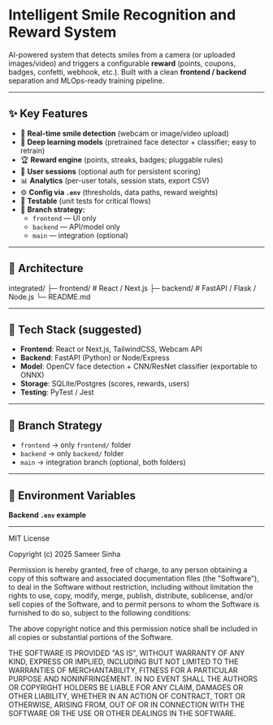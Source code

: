 # Intelligent Smile Recognition and Reward System

AI-powered system that detects smiles from a camera (or uploaded images/video) and triggers a configurable **reward** (points, coupons, badges, confetti, webhook, etc.). Built with a clean **frontend / backend** separation and MLOps-ready training pipeline.

---

## ✨ Key Features

- 🎯 **Real-time smile detection** (webcam or image/video upload)
- 🧠 **Deep learning models** (pretrained face detector + classifier; easy to retrain)
- 🏆 **Reward engine** (points, streaks, badges; pluggable rules)
- 👤 **User sessions** (optional auth for persistent scoring)
- 📊 **Analytics** (per-user totals, session stats, export CSV)
- ⚙️ **Config via `.env`** (thresholds, data paths, reward weights)
- 🧪 **Testable** (unit tests for critical flows)
- 🧭 **Branch strategy:**  
  - `frontend` — UI only  
  - `backend` — API/model only  
  - `main` — integration (optional)

---

## 🧱 Architecture

integrated/
├─ frontend/ # React / Next.js
├─ backend/ # FastAPI / Flask / Node.js
└─ README.md

---

## 🧰 Tech Stack (suggested)

- **Frontend**: React or Next.js, TailwindCSS, Webcam API  
- **Backend**: FastAPI (Python) or Node/Express  
- **Model**: OpenCV face detection + CNN/ResNet classifier (exportable to ONNX)  
- **Storage**: SQLite/Postgres (scores, rewards, users)  
- **Testing**: PyTest / Jest  

---

## 🚦 Branch Strategy

- `frontend` → only `frontend/` folder  
- `backend` → only `backend/` folder  
- `main` → integration branch (optional, both folders)  

---

## 🔐 Environment Variables

**Backend `.env` example**

------------------------------------------------------------------------------------------------------------

MIT License

Copyright (c) 2025 Sameer Sinha

Permission is hereby granted, free of charge, to any person obtaining a copy
of this software and associated documentation files (the "Software"), to deal
in the Software without restriction, including without limitation the rights
to use, copy, modify, merge, publish, distribute, sublicense, and/or sell
copies of the Software, and to permit persons to whom the Software is
furnished to do so, subject to the following conditions:

The above copyright notice and this permission notice shall be included in
all copies or substantial portions of the Software.

THE SOFTWARE IS PROVIDED "AS IS", WITHOUT WARRANTY OF ANY KIND, EXPRESS OR
IMPLIED, INCLUDING BUT NOT LIMITED TO THE WARRANTIES OF MERCHANTABILITY,
FITNESS FOR A PARTICULAR PURPOSE AND NONINFRINGEMENT. IN NO EVENT SHALL THE
AUTHORS OR COPYRIGHT HOLDERS BE LIABLE FOR ANY CLAIM, DAMAGES OR OTHER
LIABILITY, WHETHER IN AN ACTION OF CONTRACT, TORT OR OTHERWISE, ARISING FROM,
OUT OF OR IN CONNECTION WITH THE SOFTWARE OR THE USE OR OTHER DEALINGS IN
THE SOFTWARE.